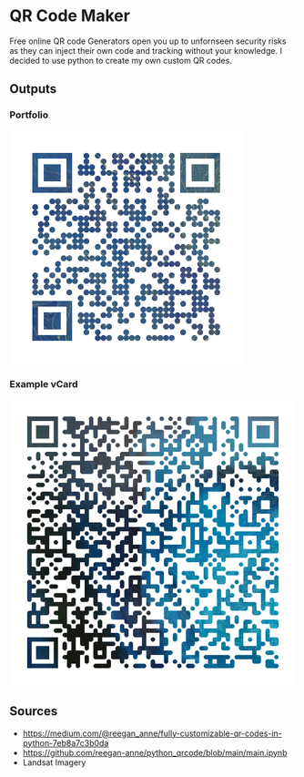 # QR Code Maker

Free online QR code Generators open you up to unfornseen security risks as they can inject their own code and tracking without your knowledge. I decided to use python to create my own custom QR codes.

## Outputs

### Portfolio

![Alt QR Code leading to portfolio website](website_qrcode.png)

### Example vCard

![Alt QR Code example of vCard that adds contacts to a phone](vcard_qrcode.png)

## Sources

* <https://medium.com/@reegan_anne/fully-customizable-qr-codes-in-python-7eb8a7c3b0da>
* <https://github.com/reegan-anne/python_qrcode/blob/main/main.ipynb>
* Landsat Imagery
